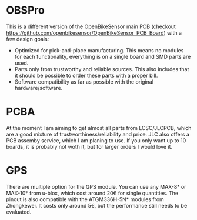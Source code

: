 # OBSPro
This is a different version of the OpenBikeSensor main PCB (checkout https://github.com/openbikesensor/OpenBikeSensor_PCB_Board) with a few design goals:
* Optimized for pick-and-place manufacturing. This means no modules for each functionality, everything is on a single board and SMD parts are used.
* Parts only from trustworthy and reliable sources. This also includes that it should be possible to order these parts with a proper bill.
* Software compatibility as far as possible with the original hardware/software.

# PCBA
At the moment I am aiming to get almost all parts from LCSC/JLCPCB, which are a good mixture of trustworthiness/reliability and price. JLC also offers a PCB assemby service, which I am planing to use. If you only want up to 10 boards, it is probably not woth it, but for larger orders I would love it.

# GPS
There are multiple option for the GPS module. You can use any MAX-8* or MAX-10* from u-blox, which cost around 20€ for single quantities. The pinout is also compatible with the ATGM336H-5N* modules from Zhongkewei. It costs only around 5€, but the performance still needs to be evaluated.
